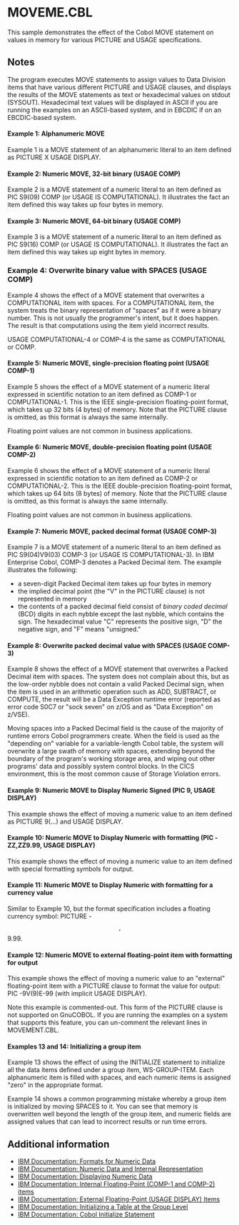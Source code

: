 # MOVEME.CBL 

This sample demonstrates the effect of the Cobol MOVE statement on values in memory for various PICTURE and USAGE specifications.

## Notes 

The program executes MOVE statements to assign values to Data Division items that have various different PICTURE and USAGE clauses, and displays the results of the MOVE statements as text or hexadecimal values on stdout (SYSOUT). Hexadecimal text values will be displayed in ASCII if you are running the examples on an ASCII-based system, and in EBCDIC if on an EBCDIC-based system. 

#### Example 1: Alphanumeric MOVE

Example 1 is a MOVE statement of an alphanumeric literal to an item defined as PICTURE X USAGE DISPLAY.

#### Example 2: Numeric MOVE, 32-bit binary (USAGE COMP)

Example 2 is a MOVE statement of a numeric literal to an item defined as PIC S9(09) COMP (or USAGE IS COMPUTATIONAL). It illustrates the fact an item defined this way takes up four bytes in memory. 

#### Example 3: Numeric MOVE, 64-bit binary (USAGE COMP)

Example 3 is a MOVE statement of a numeric literal to an item defined as PIC S9(16) COMP (or USAGE IS COMPUTATIONAL). It illustrates the fact an item defined this way takes up eight bytes in memory. 

### Example 4: Overwrite binary value with SPACES (USAGE COMP)

Example 4 shows the effect of a MOVE statement that overwrites a COMPUTATIONAL item with spaces. For a COMPUTATIONAL item, the system treats the binary representation of "spaces" as if it were a binary number. This is not usually the programmer's intent, but it does happen. The result is that computations using the item yield incorrect results.

USAGE COMPUTATIONAL-4 or COMP-4 is the same as COMPUTATIONAL or COMP.

#### Example 5: Numeric MOVE, single-precision floating point (USAGE COMP-1)

Example 5 shows the effect of a MOVE statement of a numeric literal expressed in scientific notation to an item defined as COMP-1 or COMPUTATIONAL-1. This is the IEEE single-precision floating-point format, which takes up 32 bits (4 bytes) of memory. Note that the PICTURE clause is omitted, as this format is always the same internally. 

Floating point values are not common in business applications.

#### Example 6: Numeric MOVE, double-precision floating point (USAGE COMP-2)

Example 6 shows the effect of a MOVE statement of a numeric literal expressed in scientific notation to an item defined as COMP-2 or COMPUTATIONAL-2. This is the IEEE double-precision floating-point format, which takes up 64 bits (8 bytes) of memory. Note that the PICTURE clause is omitted, as this format is always the same internally. 

Floating point values are not common in business applications.

#### Example 7: Numeric MOVE, packed decimal format (USAGE COMP-3)

Example 7 is a MOVE statement of a numeric literal to an item defined as PIC S9(04)V9(03) COMP-3 (or USAGE IS COMPUTATIONAL-3). In IBM Enterprise Cobol, COMP-3 denotes a Packed Decimal item. The example illustrates the following:
- a seven-digit Packed Decimal item takes up four bytes in memory
- the implied decimal point (the "V" in the PICTURE clause) is not represented in memory
- the contents of a packed decimal field consist of _binary coded decimal_ (BCD) digits in each nybble except the last nybble, which contains the sign. The hexadecimal value "C" represents the positive sign, "D" the negative sign, and "F" means "unsigned." 

#### Example 8: Overwrite packed decimal value with SPACES (USAGE COMP-3)

Example 8 shows the effect of a MOVE statement that overwrites a Packed Decimal item with spaces. The system does not complain about this, but as the low-order nybble does not contain a valid Packed Decimal sign, when the item is used in an arithmetic operation such as ADD, SUBTRACT, or COMPUTE, the result will be a Data Exception runtime error (reported as error code S0C7 or "sock seven" on z/OS and as "Data Exception" on z/VSE). 

Moving spaces into a Packed Decimal field is the cause of the majority of runtime errors Cobol programmers create. When the field is used as the "depending on" variable for a variable-length Cobol table, the system will overwrite a large swath of memory with spaces, extending beyond the boundary of the program's working storage area, and wiping out other programs' data and possibly system control blocks. In the CICS environment, this is the most common cause of Storage Violation errors. 

#### Example 9: Numeric MOVE to Display Numeric Signed (PIC 9, USAGE DISPLAY)

This example shows the effect of moving a numeric value to an item defined as PICTURE 9(...) and USAGE DISPLAY. 

#### Example 10: Numeric MOVE to Display Numeric with formatting (PIC -ZZ,ZZ9.99, USAGE DISPLAY)

This example shows the effect of moving a numeric value to an item defined with special formatting symbols for output.

#### Example 11: Numeric MOVE to Display Numeric with formatting for a currency value 

Similar to Example 10, but the format specification includes a floating currency symbol: PICTURE -$$,$$9.99.

#### Example 12: Numeric MOVE to external floating-point item with formatting for output 

This example shows the effect of moving a numeric value to an "external" floating-point item with a PICTURE clause to format the value for output: PIC -9V(9)E-99 (with implicit USAGE DISPLAY). 

Note this example is commented-out. This form of the PICTURE clause is not supported on GnuCOBOL. If you are running the examples on a system that supports this feature, you can un-comment the relevant lines in MOVEMENT.CBL.

#### Examples 13 and 14: Initializing a group item 

Example 13 shows the effect of using the INITIALIZE statement to initialize all the data items defined under a group item, WS-GROUP-ITEM. Each alphanumeric item is filled with spaces, and each numeric items is assigned "zero" in the appropriate format. 

Example 14 shows a common programming mistake whereby a group item is initialized by moving SPACES to it. You can see that memory is overwritten well beyond the length of the group item, and numeric fields are assigned values that can lead to incorrect results or run time errors. 

## Additional information 

- [IBM Documentation: Formats for Numeric Data](https://www.ibm.com/support/knowledgecenter/en/SS6SG3_4.2.0/com.ibm.entcobol.doc_4.2/PGandLR/concepts/cpari09.htm)
- [IBM Documentation: Numeric Data and Internal Representation](https://www.ibm.com/support/knowledgecenter/en/SS6SG3_4.2.0/com.ibm.entcobol.doc_4.2/PGandLR/concepts/cpari20e.htm) 
- [IBM Documentation: Displaying Numeric Data](https://www.ibm.com/support/knowledgecenter/en/SS6SG3_4.2.0/com.ibm.entcobol.doc_4.2/PGandLR/tasks/tpari06.htm)
- [IBM Documentation: Internal Floating-Point (COMP-1 and COMP-2) items](https://www.ibm.com/support/knowledgecenter/en/ssw_ibm_i_71/rzase/sc092540205.htm)
- [IBM Documentation: External Floating-Point (USAGE DISPLAY) Items](https://www.ibm.com/support/knowledgecenter/en/ssw_ibm_i_71/rzase/sc092540205.htm) 
- [IBM Documentation: Initializing a Table at the Group Level](https://www.ibm.com/support/knowledgecenter/en/SS6SG3_4.2.0/com.ibm.entcobol.doc_4.2/PGandLR/tasks/tptbl21b.htm)
- [IBM Documentation: Cobol Initialize Statement](https://www.ibm.com/support/knowledgecenter/en/SS6SG3_4.2.0/com.ibm.entcobol.doc_4.2/PGandLR/ref/rlpsinit.htm)
